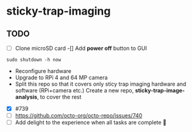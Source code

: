# sticky-trap-imaging

## TODO

- [ ] Clone microSD card
-[] Add **power off** button to GUI
```
sudo shutdown -h now
```
* Reconfigure hardware
* Upgrade to RPi 4 and 64 MP camera
* Split this repo so that it covers only sticy trap imaging hardware and software (RPi+camera etc.) Create a new repo, **sticky-trap-image-analysis**, to cover the rest

- [x] #739
- [ ] https://github.com/octo-org/octo-repo/issues/740
- [ ] Add delight to the experience when all tasks are complete :tada:
